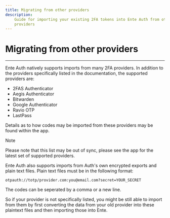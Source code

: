 ```yaml
---
title: Migrating from other providers
description:
    Guide for importing your existing 2FA tokens into Ente Auth from other
    providers
---
```


# Migrating from other providers

---

Ente Auth natively supports imports from many 2FA providers. In addition to the
providers specifically listed in the documentation, the supported providers are:

-   2FAS Authenticator
-   Aegis Authenticator
-   Bitwarden
-   Google Authenticator
-   Ravio OTP
-   LastPass

Details as to how codes may be imported from these providers may be found within
the app.

> [!NOTE]
>
> Please note that this list may be out of sync, please see the app for the
> latest set of supported providers.

Ente Auth also supports imports from Auth's own encrypted exports and plain text
files. Plain text files must be in the following format:

`otpauth://totp/provider.com:you@email.com?secret=YOUR_SECRET`

The codes can be seperated by a comma or a new line.

So if your provider is not specifically listed, you might be still able to
import from them by first converting the data from your old provider into these
plaintext files and then importing those into Ente.
